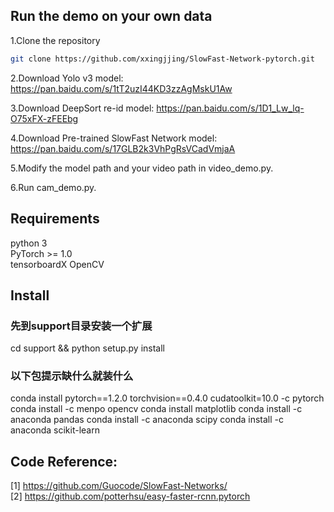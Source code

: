 ## Run the demo on your own data
1.Clone the repository
```bash
git clone https://github.com/xxingjjing/SlowFast-Network-pytorch.git
```
2.Download Yolo v3 model: 
https://pan.baidu.com/s/1tT2uzI44KD3zzAgMskU1Aw

3.Download DeepSort re-id model: 
https://pan.baidu.com/s/1D1_Lw_lq-O75xFX-zFEEbg

4.Download Pre-trained SlowFast Network model: 
https://pan.baidu.com/s/17GLB2k3VhPgRsVCadVmjaA

5.Modify the model path and your video path in video_demo.py.

6.Run cam_demo.py.


## Requirements
python 3  
PyTorch >= 1.0  
tensorboardX 
OpenCV

## Install


### 先到support目录安装一个扩展
cd support && python setup.py install

### 以下包提示缺什么就装什么
conda install pytorch==1.2.0 torchvision==0.4.0 cudatoolkit=10.0 -c pytorch
conda install -c menpo opencv
conda install matplotlib
conda install -c anaconda pandas
conda install -c anaconda scipy
conda install -c anaconda scikit-learn
## Code Reference:
[1] https://github.com/Guocode/SlowFast-Networks/  
[2] https://github.com/potterhsu/easy-faster-rcnn.pytorch 

